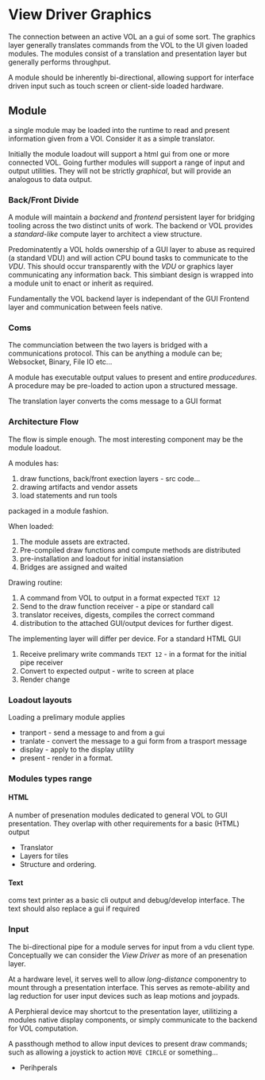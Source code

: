 # View Driver Graphics

The connection between an active VOL an a gui of some sort. The graphics layer
generally translates commands from the VOL to the UI given loaded modules.
The modules consist of a translation and presentation layer but generally performs
throughput.

A module should be inherently bi-directional, allowing support for interface driven
input such as touch screen or client-side loaded hardware.


## Module

a single module may be loaded into the runtime to read and present information
given from a VOl. Consider it as a simple translator.

Initially the module loadout will support a html gui from one or more connected VOL.
Going further modules will support a range of input and output utilities. They
will not be strictly _graphical_, but will provide an analogous to data output.

### Back/Front Divide

A module will maintain a _backend_ and _frontend_ persistent layer for bridging
tooling across the two distinct units of work. The backend or VOL provides a
_standard-like_ compute layer to architect a view structure.

Predominatently a VOL holds ownership of a GUI layer to abuse as required (a standard VDU)
and will action CPU bound tasks to communicate to the _VDU_. This should occur
transparently with the _VDU_ or graphics layer communicating any information back.
This simbiant design is wrapped into a module unit to enact or inherit as required.

Fundamentally the VOL backend layer is independant of the GUI Frontend layer and
communication between feels native.


### Coms

The communciation between the two layers is bridged with a communications protocol.
This can be anything a module can be; Websocket, Binary, File IO etc...

A module has executable output values to present and entire _producedures_.
A procedure may be pre-loaded to action upon a structured message.

The translation layer converts the coms message to a GUI format


### Architecture Flow

The flow is simple enough. The most interesting component may be the module loadout.

A modules has:

1. draw functions, back/front exection layers - src code...
2. drawing artifacts and vendor assets
3. load statements and run tools

packaged in a module fashion.

When loaded:

1. The module assets are extracted.
2. Pre-compiled draw functions and compute methods are distributed
3. pre-installation and loadout for initial instansiation
4. Bridges are assigned and waited

Drawing routine:

1. A command from VOL to output in a format expected `TEXT 12`
2. Send to the draw function receiver - a pipe or standard call
3. translator receives, digests, compiles the correct command
4. distribution to the attached GUI/output devices for further digest.


The implementing layer will differ per device. For a standard HTML GUI

1. Receive prelimary write commands `TEXT 12` - in a format for the initial pipe receiver
2. Convert to expected output - write to screen at place
3. Render change


### Loadout layouts

Loading a prelimary module applies

+ tranport - send a message to and from a gui
+ tranlate - convert the message to a gui form from a trasport message
+ display - apply to the display utility
+ present - render in a format.



### Modules types range


#### HTML

A number of presenation modules dedicated to general VOL to GUI presentation.
They overlap with other requirements for a basic (HTML) output

+ Translator
+ Layers for tiles
+ Structure and ordering.

#### Text

coms text printer as a basic cli output and debug/develop interface.
The text should also replace a gui if required


### Input

The bi-directional pipe for a module serves for input from a vdu client type.
Conceptually we can consider the _View Driver_ as more of an presenation layer.

At a hardware level, it serves well to allow _long-distance_ componentry to mount
through a presentation interface. This serves as remote-ability and lag reduction
for user input devices such as leap motions and joypads.

A Perphieral device may shortcut to the presentation layer, utilitizing a modules
native display components, or simply communicate to the backend for VOL computation.

A passthough method to allow input devices to present draw commands; such as allowing
a joystick to action `MOVE CIRCLE` or something...

+ Perihperals
